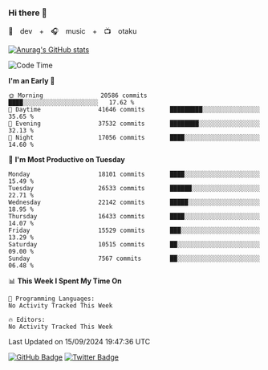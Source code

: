 ### Hi there 👋

🚀　dev　+　🎧　music　+　📺　otaku


[![Anurag's GitHub stats](https://github-readme-stats.vercel.app/api?username=koheitasaka&count_private=true&show_icons=true&theme=monokai)](https://github.com/koheitasaka/github-readme-stats)

<!--START_SECTION:waka-->
![Code Time](http://img.shields.io/badge/Code%20Time-1%2C161%20hrs%2023%20mins-blue)

**I'm an Early 🐤** 

```text
🌞 Morning                20586 commits       ████░░░░░░░░░░░░░░░░░░░░░   17.62 % 
🌆 Daytime                41646 commits       █████████░░░░░░░░░░░░░░░░   35.65 % 
🌃 Evening                37532 commits       ████████░░░░░░░░░░░░░░░░░   32.13 % 
🌙 Night                  17056 commits       ████░░░░░░░░░░░░░░░░░░░░░   14.60 % 
```
📅 **I'm Most Productive on Tuesday** 

```text
Monday                   18101 commits       ████░░░░░░░░░░░░░░░░░░░░░   15.49 % 
Tuesday                  26533 commits       ██████░░░░░░░░░░░░░░░░░░░   22.71 % 
Wednesday                22142 commits       █████░░░░░░░░░░░░░░░░░░░░   18.95 % 
Thursday                 16433 commits       ████░░░░░░░░░░░░░░░░░░░░░   14.07 % 
Friday                   15529 commits       ███░░░░░░░░░░░░░░░░░░░░░░   13.29 % 
Saturday                 10515 commits       ██░░░░░░░░░░░░░░░░░░░░░░░   09.00 % 
Sunday                   7567 commits        ██░░░░░░░░░░░░░░░░░░░░░░░   06.48 % 
```


📊 **This Week I Spent My Time On** 

```text
💬 Programming Languages: 
No Activity Tracked This Week

🔥 Editors: 
No Activity Tracked This Week
```


 Last Updated on 15/09/2024 19:47:36 UTC
<!--END_SECTION:waka-->

[![GitHub Badge](https://img.shields.io/badge/GitHub-100000?style=for-the-badge&logo=github&logoColor=white)](https://github.com/koheitasaka)
[![Twitter Badge](https://img.shields.io/badge/Twitter-1DA1F2?style=for-the-badge&logo=twitter&logoColor=white)](https://twitter.com/sleep_asleep_)
